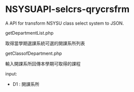 NSYSUAPI-selcrs-qrycrsfrm
=========================

A API for transform NSYSU class select system to JSON.


getDepartmentList.php

取得當學期選課系統可選的開課系所列表

getClassofDepartment.php

輸入開課系所回傳本學期可取得的課程

input:
<ul>
<li>D1 : 開課系所</li>
</ul>


